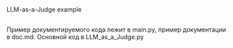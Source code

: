 ##
LLM-as-a-Judge example
##

Пример документируемого кода лежит в main.py, пример документации в doc.md. Основной код в LLM_as_a_Judge.py
